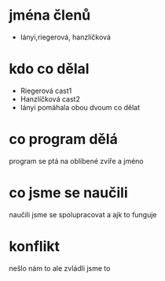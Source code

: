 # jména členů 
- lányi,riegerová, hanzlíčková
# kdo co dělal
- Riegerová cast1
- Hanzlíčková cast2
- lányi pomáhala obou dvoum co dělat
# co program dělá 
program se ptá na oblíbené zvíře a jméno 
# co jsme se naučili
naučili jsme se spolupracovat a ajk to funguje 
# konflikt 
nešlo nám to ale zvládli jsme to 
